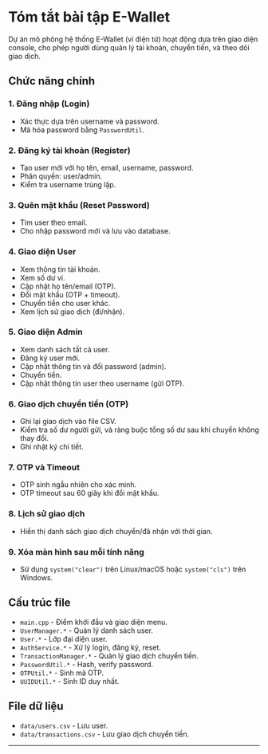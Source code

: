 # Tóm tắt bài tập E-Wallet
Dự án mô phông hệ thống E-Wallet (ví điện tử) hoạt động dựa trên giao diện console, cho phép người dùng quản lý tài khoản, chuyển tiền, và theo dõi giao dịch.

## Chức năng chính

### 1. Đăng nhập (Login)
- Xác thực dựa trên username và password.
- Mã hóa password bằng `PasswordUtil`.

### 2. Đăng ký tài khoản (Register)
- Tạo user mới với họ tên, email, username, password.
- Phân quyền: user/admin.
- Kiểm tra username trùng lặp.

### 3. Quên mật khẩu (Reset Password)
- Tìm user theo email.
- Cho nhập password mới và lưu vào database.

### 4. Giao diện User
- Xem thông tin tài khoản.
- Xem số dư ví.
- Cập nhật họ tên/email (OTP).
- Đổi mật khẩu (OTP + timeout).
- Chuyển tiền cho user khác.
- Xem lịch sử giao dịch (đi/nhận).

### 5. Giao diện Admin
- Xem danh sách tất cả user.
- Đăng ký user mới.
- Cập nhật thông tin và đổi password (admin).
- Chuyển tiền.
- Cập nhật thông tin user theo username (gửi OTP).

### 6. Giao dịch chuyển tiền (OTP)
- Ghi lại giao dịch vào file CSV.
- Kiểm tra số dư người gửi, và ràng buộc tổng số dư sau khi chuyển không thay đổi.
- Ghi nhật ký chi tiết.

### 7. OTP và Timeout
- OTP sinh ngẫu nhiên cho xác minh.
- OTP timeout sau 60 giây khi đổi mật khẩu.

### 8. Lịch sử giao dịch
- Hiển thị danh sách giao dịch chuyển/đã nhận với thời gian.

### 9. Xóa màn hình sau mỗi tính năng
- Sử dụng `system("clear")` trên Linux/macOS hoặc `system("cls")` trên Windows.

## Cấu trúc file
- `main.cpp` - Điểm khởi đầu và giao diện menu.
- `UserManager.*` - Quản lý danh sách user.
- `User.*` - Lớp đại diện user.
- `AuthService.*` - Xử lý login, đăng ký, reset.
- `TransactionManager.*` - Quản lý giao dịch chuyển tiền.
- `PasswordUtil.*` - Hash, verify password.
- `OTPUtil.*` - Sinh mã OTP.
- `UUIDUtil.*` - Sinh ID duy nhất.

## File dữ liệu
- `data/users.csv` - Lưu user.
- `data/transactions.csv` - Lưu giao dịch chuyển tiền.

---
